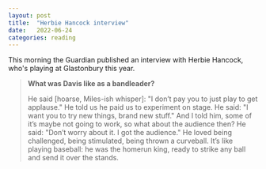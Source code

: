 ```yaml
---
layout: post
title:  "Herbie Hancock interview"
date:   2022-06-24
categories: reading
---
```


This morning the Guardian published an interview with Herbie Hancock, who's playing at Glastonbury this year.

> **What was Davis like as a bandleader?**
> 
> He said [hoarse, Miles-ish whisper]: "I don’t pay you to just play to get applause." He told us he paid us to experiment on stage. He said: "I want you to try new things, brand new stuff." And I told him, some of it’s maybe not going to work, so what about the audience then? He said: "Don’t worry about it. I got the audience." He loved being challenged, being stimulated, being thrown a curveball. It’s like playing baseball: he was the homerun king, ready to strike any ball and send it over the stands.
